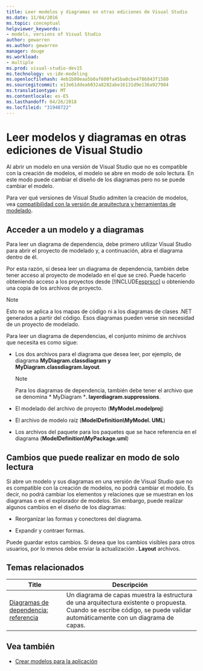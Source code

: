 ```yaml
---
title: Leer modelos y diagramas en otras ediciones de Visual Studio
ms.date: 11/04/2016
ms.topic: conceptual
helpviewer_keywords:
- models, versions of Visual Studio
author: gewarren
ms.author: gewarren
manager: douge
ms.workload:
- multiple
ms.prod: visual-studio-dev15
ms.technology: vs-ide-modeling
ms.openlocfilehash: 4eb1b80eaa5b0af600fa45ba0cbe4786043f1580
ms.sourcegitcommit: e13e61ddea6032a8282abe16131d9e136a927984
ms.translationtype: MT
ms.contentlocale: es-ES
ms.lasthandoff: 04/26/2018
ms.locfileid: "31948722"
---
```

# <a name="read-models-and-diagrams-in-other-visual-studio-editions"></a>Leer modelos y diagramas en otras ediciones de Visual Studio
Al abrir un modelo en una versión de Visual Studio que no es compatible con la creación de modelos, el modelo se abre en modo de solo lectura. En este modo puede cambiar el diseño de los diagramas pero no se puede cambiar el modelo.

 Para ver qué versiones de Visual Studio admiten la creación de modelos, vea [compatibilidad con la versión de arquitectura y herramientas de modelado](../modeling/what-s-new-for-design-in-visual-studio.md#VersionSupport).

## <a name="obtaining-access-to-a-model-and-diagrams"></a>Acceder a un modelo y a diagramas
 Para leer un diagrama de dependencia, debe primero utilizar Visual Studio para abrir el proyecto de modelado y, a continuación, abra el diagrama dentro de él.

 Por esta razón, si desea leer un diagrama de dependencia, también debe tener acceso al proyecto de modelado en el que se creó. Puede hacerlo obteniendo acceso a los proyectos desde [!INCLUDE[esprscc](../code-quality/includes/esprscc_md.md)] u obteniendo una copia de los archivos de proyecto.

> [!NOTE]
>  Esto no se aplica a los mapas de código ni a los diagramas de clases .NET generados a partir del código. Esos diagramas pueden verse sin necesidad de un proyecto de modelado.

 Para leer un diagrama de dependencias, el conjunto mínimo de archivos que necesita es como sigue:

-   Los dos archivos para el diagrama que desea leer, por ejemplo, de diagrama **MyDiagram.classdiagram y MyDiagram.classdiagram.layout**.

    > [!NOTE]
    >  Para los diagramas de dependencia, también debe tener el archivo que se denomina * MyDiagram ***. layerdiagram.suppressions**.

-   El modelado del archivo de proyecto (**MyModel.modelproj**)

-   El archivo de modelo raíz (**ModelDefinition\MyModel. UML**)

-   Los archivos del paquete para los paquetes que se hace referencia en el diagrama (**ModelDefinition\MyPackage.uml**)

## <a name="changes-that-you-can-make-in-read-only-mode"></a>Cambios que puede realizar en modo de solo lectura
 Si abre un modelo y sus diagramas en una versión de Visual Studio que no es compatible con la creación de modelos, no podrá cambiar el modelo. Es decir, no podrá cambiar los elementos y relaciones que se muestran en los diagramas o en el explorador de modelos. Sin embargo, puede realizar algunos cambios en el diseño de los diagramas:

-   Reorganizar las formas y conectores del diagrama.

-   Expandir y contraer formas.

 Puede guardar estos cambios. Si desea que los cambios visibles para otros usuarios, por lo menos debe enviar la actualización **. Layout** archivos.

##  <a name="RelatedTopics"></a> Temas relacionados

|Title|Descripción|
|-----------|-----------------|
|[Diagramas de dependencia: referencia](../modeling/layer-diagrams-reference.md)|Un diagrama de capas muestra la estructura de una arquitectura existente o propuesta. Cuando se escribe código, se puede validar automáticamente con un diagrama de capas.|

## <a name="see-also"></a>Vea también

- [Crear modelos para la aplicación](../modeling/create-models-for-your-app.md)
